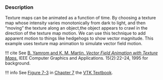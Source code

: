 ### Description
Texture maps can be animated as a function of time. By choosing a texture map whose intensity varies monotonically from dark to light, and then “moving” the texture along an object,the object appears to crawl in the direction of the texture map motion. We can use this technique to add apparent motion to things like hedgehogs to show vector magnitude. This example uses texture map animation to simulate vector field motion.

!!! cite
    See [B. Yamrom and K. M. Martin. *Vector Field Animation with Texture Maps.*](http://ieeexplore.ieee.org/abstract/document/365001/) IEEE Computer Graphics and Applications. 15(2):22–24, 1995 for background.

!!! info
    See [Figure 7-3](/VTKBook/07Chapter7/#Figure%207-3/) in [Chapter 7](/VTKBook/07Chapter7) the [VTK Textbook](/VTKBook/01Chapter1/).
